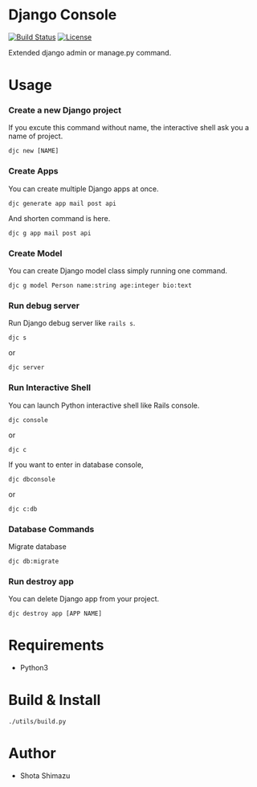 # Django Console
[![Build Status](https://travis-ci.org/shotastage/django-console.svg?branch=master)](https://travis-ci.org/shotastage/django-console)
[![License](https://img.shields.io/badge/License-Apache%202.0-blue.svg)](https://opensource.org/licenses/Apache-2.0)

Extended django admin or manage.py command.


# Usage

### Create a new Django project

If you excute this command without name, the interactive shell ask you a name of project.

```
djc new [NAME]
```

### Create Apps

You can create multiple Django apps at once.

```
djc generate app mail post api
```

And shorten command is here.

```
djc g app mail post api
```

### Create Model

You can create Django model class simply running one command.

```
djc g model Person name:string age:integer bio:text
```


### Run debug server

Run Django debug server like `rails s`.

```
djc s
```

or

```
djc server
```

### Run Interactive Shell

You can launch Python interactive shell like Rails console.

```
djc console
```

or

```
djc c
```

If you want to enter in database console, 

```
djc dbconsole
```

or

```
djc c:db
```


### Database Commands
Migrate database

```
djc db:migrate
```

### Run destroy app

You can delete Django app from your project.

```
djc destroy app [APP NAME]
```


# Requirements

- Python3

# Build & Install

```
./utils/build.py
```
# Author

- Shota Shimazu
